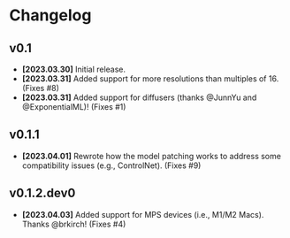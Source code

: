 # Changelog


## v0.1
 - **[2023.03.30]** Initial release.
 - **[2023.03.31]** Added support for more resolutions than multiples of 16. (Fixes #8)
 - **[2023.03.31]** Added support for diffusers (thanks @JunnYu and @ExponentialML)! (Fixes #1)

## v0.1.1
 - **[2023.04.01]** Rewrote how the model patching works to address some compatibility issues (e.g., ControlNet). (Fixes #9)

## v0.1.2.dev0
 - **[2023.04.03]** Added support for MPS devices (i.e., M1/M2 Macs). Thanks @brkirch! (Fixes #4)